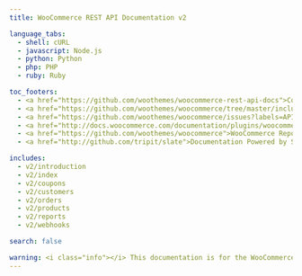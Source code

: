 ```yaml
---
title: WooCommerce REST API Documentation v2

language_tabs:
  - shell: cURL
  - javascript: Node.js
  - python: Python
  - php: PHP
  - ruby: Ruby

toc_footers:
  - <a href="https://github.com/woothemes/woocommerce-rest-api-docs">Contributing to WC REST API Docs</a>
  - <a href="https://github.com/woothemes/woocommerce/tree/master/includes/api">REST API Source on GitHub</a>
  - <a href="https://github.com/woothemes/woocommerce/issues?labels=API&amp;page=1&amp;state=open">REST API Issues</a>
  - <a href="http://docs.woocommerce.com/documentation/plugins/woocommerce/">WooCommerce Documentation</a>
  - <a href="https://github.com/woothemes/woocommerce">WooCommerce Repository</a>
  - <a href="http://github.com/tripit/slate">Documentation Powered by Slate</a>

includes:
  - v2/introduction
  - v2/index
  - v2/coupons
  - v2/customers
  - v2/orders
  - v2/products
  - v2/reports
  - v2/webhooks

search: false

warning: <i class="info"></i> This documentation is for the WooCommerce API v2 which is now deprecated. <a href="http://woothemes.github.io/woocommerce-rest-api-docs/">Please use the latest REST API version</a>.
---
```


